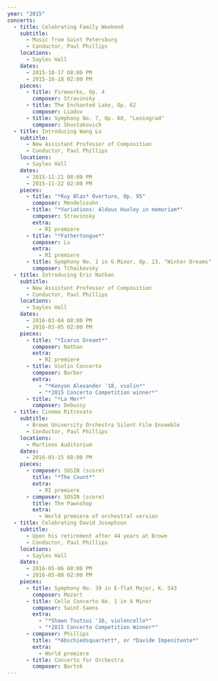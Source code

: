 ```yaml
---
year: "2015"
concerts:
  - title: Celebrating Family Weekend
    subtitle:
      - Music from Saint Petersburg
      - Conductor, Paul Phillips
    locations:
      - Sayles Hall
    dates:
      - 2015-10-17 08:00 PM
      - 2015-10-18 02:00 PM
    pieces:
      - title: Fireworks, Op. 4
        composer: Stravinsky
      - title: The Enchanted Lake, Op. 62
        composer: Liadov
      - title: Symphony No. 7, Op. 60, "Leningrad"
        composer: Shostakovich
  - title: Introducing Wang Lu
    subtitle:
      - New Assistant Professor of Composition
      - Conductor, Paul Phillips
    locations:
      - Sayles Hall
    dates:
      - 2015-11-21 08:00 PM
      - 2015-11-22 02:00 PM
    pieces:
      - title: "*Ruy Blas* Overture, Op. 95"
        composer: Mendelssohn
      - title: "*Variations: Aldous Huxley in memoriam*"
        composer: Stravinsky
        extra:
          - RI premiere
      - title: "*Fathertongue*"
        composer: Lu
        extra:
          - RI premiere
      - title: Symphony No. 1 in G Minor, Op. 13, "Winter Dreams"
        composer: Tchaikovsky
  - title: Introducing Eric Nathan
    subtitle:
      - New Assistant Professor of Composition
      - Conductor, Paul Phillips
    locations:
      - Sayles Hall
    dates:
      - 2016-03-04 08:00 PM
      - 2016-03-05 02:00 PM
    pieces:
      - title: "*Icarus Dreamt*"
        composer: Nathan
        extra:
          - RI premiere
      - title: Violin Concerto
        composer: Barber
        extra:
          - "*Kenyon Alexander '18, violin*"
          - "*2015 Concerto Competition winner*"
      - title: "*La Mer*"
        composer: Debussy
  - title: Cinema Ritrovato
    subtitle:
      - Brown University Orchestra Silent Film Ensemble
      - Conductor, Paul Phillips
    locations:
      - Martinos Auditorium
    dates:
      - 2016-03-15 08:00 PM
    pieces:
      - composer: SOSIN (score)
        title: "*The Count*"
        extra:
          - RI premiere
      - composer: SOSIN (score)
        title: The Pawnshop
        extra:
          - World premiere of orchestral version
  - title: Celebrating David Josephson
    subtitle:
      - Upon his retirement after 44 years at Brown
      - Conductor, Paul Phillips
    locations:
      - Sayles Hall
    dates:
      - 2016-05-06 08:00 PM
      - 2016-05-08 02:00 PM
    pieces:
      - title: Symphony No. 39 in E-flat Major, K. 543
        composer: Mozart
      - title: Cello Concerto No. 1 in A Minor
        composer: Saint-Saens
        extra:
          - "*Shawn Tsutsui '16, violoncello*"
          - "*2015 Concerto Competition Winner*"
      - composer: Phillips
        title: "*Abschiedsquartett*, or *Davide Impenitente*"
        extra:
          - World premiere
      - title: Concerto for Orchestra
        composer: Bartok
---
```

